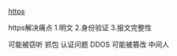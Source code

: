 [https](https://juejin.im/entry/5a644a61f265da3e4c07e334?utm_source=gold_browser_extension) 

https解决痛点
1.明文
2.身份验证
3.报文完整性


可能被窃听 抓包
认证问题 DDOS
可能被篡改 中间人